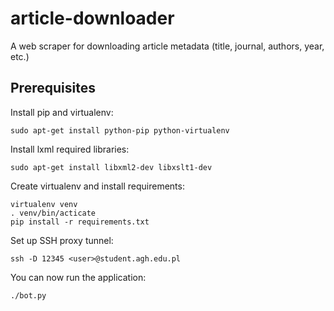 article-downloader
==================

A web scraper for downloading article metadata (title, journal, authors, year, etc.)

Prerequisites
-------------
Install pip and virtualenv:

    sudo apt-get install python-pip python-virtualenv

Install lxml required libraries:

    sudo apt-get install libxml2-dev libxslt1-dev

Create virtualenv and install requirements:

    virtualenv venv
    . venv/bin/acticate
    pip install -r requirements.txt

Set up SSH proxy tunnel:

    ssh -D 12345 <user>@student.agh.edu.pl

You can now run the application:

    ./bot.py

